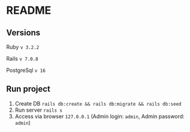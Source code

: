 # README

## Versions

Ruby `v 3.2.2`

Rails `v 7.0.8`

PostgreSql `v 16` 

## Run project
1. Create DB
`rails db:create && rails db:migrate && rails db:seed`
2. Run server
`rails s`
3. Access via browser
`127.0.0.1` (Admin login: `admin`, Admin password: `admin`)
